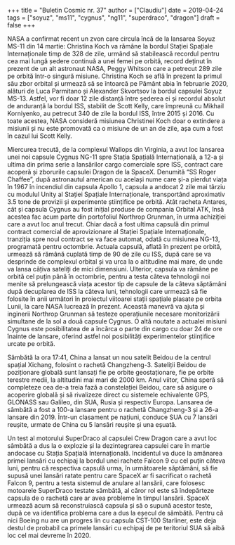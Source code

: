+++
title = "Buletin Cosmic nr. 37"
author = ["Claudiu"]
date = 2019-04-24
tags = ["soyuz", "ms11", "cygnus", "ng11", "superdraco", "dragon"]
draft = false
+++

NASA a confirmat recent un zvon care circula încă de la lansarea Soyuz MS-11 din 14 martie: Christina Koch va rămâne la bordul Stației Spațiale Internaționale timp de 328 de zile, urmând să stabilească recordul pentru cea mai lungă ședere continuă a unei femei pe orbită, record deținut în prezent de un alt astronaut NASA, Peggy Whitson care a petrecut 289 zile pe orbită într-o singură misiune. Christina Koch se află în prezent la primul său zbor orbital și urmează să se întoarcă pe Pământ abia în februarie 2020, alături de Luca Parmitano și Alexander Skvortsov la bordul capsulei Soyuz MS-13. Astfel, vor fi doar 12 zile distanță între șederea ei și recordul absolut de anduranță la bordul ISS, stabilit de Scott Kelly, care împreună cu Mikhail Korniyenko, au petrecut 340 de zile la bordul ISS, între 2015 și 2016. Cu toate acestea, NASA consideră misiunea Christinei Koch doar o extindere a misiunii și nu este promovată ca o misiune de un an de zile, așa cum a fost în cazul lui Scott Kelly.

Miercurea trecută, de la complexul Wallops din Virginia, a avut loc lansarea unei noi capsule Cygnus NG-11 spre Stația Spațială Internațională, a 12-a și ultima din prima serie a lansărilor cargo comerciale spre ISS, contract care acoperă și zborurile capsulei Dragon de la SpaceX. Denumită “SS Roger Chaffee”, după astronautul american cu același nume care și-a pierdut viața în 1967 în incendiul din capsula Apollo 1, capsula a andocat 2 zile mai târziu cu modulul Unity al Stației Spațiale Internaționale, transportând aproximativ 3.5 tone de provizii și experimente științifice pe orbită. Atât racheta Antares, cât și capsula Cygnus au fost inițial produse de compania Orbital ATK, însă acestea fac acum parte din portofoliul Northrop Grunman, în urma achiziției care a avut loc anul trecut. Chiar dacă a fost ultima capsulă din primul contract comercial de aprovizionare al Stației Spațiale Internaționale, tranziția spre noul contract se va face automat, odată cu misiunea NG-13, programată pentru octombrie. Actuala capsulă, aflată în prezent pe orbită, urmează să rămână cuplată timp de 90 de zile cu ISS, după care se va desprinde de complexul orbital și va urca la o altitudine mai mare, de unde va lansa câțiva sateliți de mici dimensiuni. Ulterior, capsula va rămâne pe orbită cel puțin până în octombrie, pentru a testa câteva tehnologii noi menite să prelungească viața acestor tip de capsule de la câteva săptămâni după decuplarea de ISS la câteva luni, tehnologii care urmează să fie folosite în anii următori în proiectul viitoarei stații spațiale plasate pe orbita Lunii, la care NASA lucrează în prezent. Această manevră va ajuta și inginerii Northrop Grunman să testeze operațiunile necesare monitorizării simultane de la sol a două capsule Cygnus. O altă noutate a actualei misiuni Cygnus este posibilitatea de a încărca o parte din cargo cu doar 24 de ore înainte de lansare, oferind astfel noi posibilități experimentelor științifice urcate pe orbită.

Sâmbătă la ora 17:41, China a lansat un nou satelit Beidou de la centrul spațial Xichang, folosint o rachetă Changzheng-3. Sateliții Beidou de poziționare globală sunt lansați fie pe orbite geostaționare, fie pe orbite terestre medii, la altitudini mai mari de 2000 km. Anul viitor, China speră să completeze cea de-a treia fază a constelației Beidou, care să asigure o acoperire globală și să rivalizeze direct cu sistemele echivalente GPS, GLONASS sau Galileo, din SUA, Rusia și respectiv Europa. Lansarea de sâmbătă a fost a 100-a lansare pentru o rachetă Changzheng-3 și a 26-a lansare din 2019. Într-un clasament pe națiuni, conduce SUA cu 7 lansări reușite, urmate de China cu 5 lansări reușite și una eșuată.

Un test al motorului SuperDraco al capsulei Crew Dragon care a avut loc sâmbătă a dus la o explozie și la dezintegrarea capsulei care în martie andocase cu Stația Spațială Internațională. Incidentul va duce la amânarea primei lansări cu echipaj la bordul unei rachete Falcon 9 cu cel puțin câteva luni, pentru că respectiva capsulă urma, în următoarele săptămâni, să fie supusă unei lansări ratate pentru care SpaceX ar fi sacrificat o rachetă Falcon 9, pentru a testa sistemul de anulare al lansării, care folosesc motoarele SuperDraco testate sâmbătă, al căror rol este să îndepărteze capsula de o rachetă care ar avea probleme în timpul lansării. SpaceX urmează acum să reconstruiască capsula și să o supună acestor teste, după ce va identifica problema care a dus la eșecul de sâmbătă. Pentru că nici Boeing nu are un progres lin cu capsula CST-100 Starliner, este deja destul de probabil ca primele lansări cu echipaj de pe teritoriul SUA să aibă loc cel mai devreme în 2020.